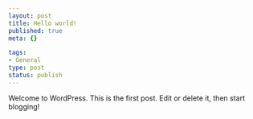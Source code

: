 ```yaml
--- 
layout: post
title: Hello world!
published: true
meta: {}

tags: 
- General
type: post
status: publish
---
```

Welcome to WordPress. This is the first post. Edit or delete it, then start blogging!
